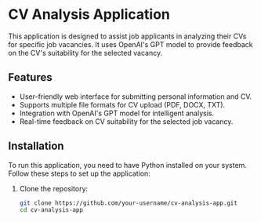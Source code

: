 # CV Analysis Application

   This application is designed to assist job applicants in analyzing their CVs for specific job vacancies. 
   It uses OpenAI's GPT model to provide feedback on the CV's suitability for the selected vacancy.

## Features

   - User-friendly web interface for submitting personal information and CV.
   - Supports multiple file formats for CV upload (PDF, DOCX, TXT).
   - Integration with OpenAI's GPT model for intelligent analysis.
   - Real-time feedback on CV suitability for the selected job vacancy.

## Installation

   To run this application, you need to have Python installed on your system. Follow these steps to set up the application:

1. Clone the repository:
   ```bash
   git clone https://github.com/your-username/cv-analysis-app.git
   cd cv-analysis-app